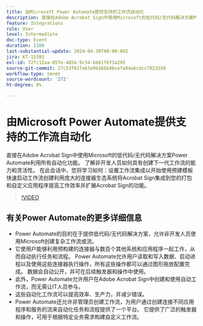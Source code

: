 ```yaml
---
title: 由Microsoft Power Automate提供支持的工作流自动化
description: 直接在Adobe Acrobat Sign中使用Microsoft的低代码/无代码解决方案Power Automate利用所有自动化功能。
feature: Integrations
role: User
level: Intermediate
doc-type: Event
duration: 1109
last-substantial-update: 2024-04-30T00:00:00Z
jira: KT-15303
exl-id: 72fc12aa-05fe-4856-9c34-bb61f6f3a295
source-git-commit: 27c53f62fe63e9b166b46cefa04abcdcc7823556
workflow-type: tm+mt
source-wordcount: '272'
ht-degree: 0%

---
```


# 由Microsoft Power Automate提供支持的工作流自动化

直接在Adobe Acrobat Sign中使用Microsoft的低代码/无代码解决方案Power Automate利用所有自动化功能。 了解非开发人员如何具有创建下一代工作流的能力和灵活性。 在此会话中，您将学习如何：设置工作流集成以开始使用预建模板快速启动工作流创建利用庞大的连接器生态系统将Acrobat Sign集成到您的打包和自定义应用程序提高工作效率并扩展Acrobat Sign的功能。

>[!VIDEO](https://video.tv.adobe.com/v/3454934/?learn=on&captions=chi_hans)

## 有关Power Automate的更多详细信息

* Power Automate的目的在于提供低代码/无代码解决方案，允许非开发人员使用Microsoft创建复杂工作流或流。
* 它使用户能够利用预构建的连接器与数百个其他系统和应用程序一起工作，从而自动执行任务和流程。 Power Automate允许用户读取和写入数据、启动进程以及使用这些连接器执行操作，所有这些操作都可以通过图形拖放配置完成。 数据会自动公开，并可在后续触发器和操作中使用。
* 此外，&#x200B;Power Automate允许用户在Adobe Acrobat Sign中创建和使用自动工作流，而无需让IT人员参与。
* 这些自动化工作流可以提高效率、生产力，并减少错误。
* Power Automate还允许非管理员创建工作流，为用户通过创建连接不同应用程序和服务的流来自动化任务和流程提供了一个平台。 它提供了广泛的触发器和操作，可用于根据特定业务需求构建自定义工作流。
